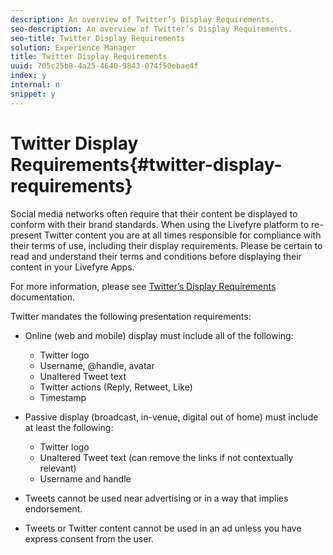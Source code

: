 ```yaml
---
description: An overview of Twitter’s Display Requirements.
seo-description: An overview of Twitter’s Display Requirements.
seo-title: Twitter Display Requirements
solution: Experience Manager
title: Twitter Display Requirements
uuid: 705c25b8-4a25-4640-9843-074f50ebae4f
index: y
internal: n
snippet: y
---
```


# Twitter Display Requirements{#twitter-display-requirements}

Social media networks often require that their content be displayed to conform with their brand standards. When using the Livefyre platform to re-present Twitter content you are at all times responsible for compliance with their terms of use, including their display requirements. Please be certain to read and understand their terms and conditions before displaying their content in your Livefyre Apps.

For more information, please see [Twitter’s Display Requirements](https://about.twitter.com/company/display-requirements) documentation.

Twitter mandates the following presentation requirements:

* Online (web and mobile) display must include all of the following:

  * Twitter logo
  * Username, @handle, avatar
  * Unaltered Tweet text
  * Twitter actions (Reply, Retweet, Like)
  * Timestamp

* Passive display (broadcast, in-venue, digital out of home) must include at least the following:

  * Twitter logo
  * Unaltered Tweet text (can remove the links if not contextually relevant)
  * Username and handle

* Tweets cannot be used near advertising or in a way that implies endorsement.
* Tweets or Twitter content cannot be used in an ad unless you have express consent from the user.
